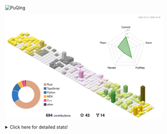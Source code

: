 ![PuQing](https://user-images.githubusercontent.com/27223114/171565019-9a56fae6-b08b-421f-99db-7e830da42371.png)

![](./profile-3d-contrib/profile-season-animate.svg)

<details>
<summary>Click here for detailed stats!</summary>

<!--START_SECTION:waka-->
![Lines of code](https://img.shields.io/badge/From%20Hello%20World%20I%27ve%20Written-2.8%20million%20lines%20of%20code-blue)

**🐱 My GitHub Data** 

> 📦 475.3 kB Used in GitHub's Storage 
 > 
> 🏆 571 Contributions in the Year 2025
 > 
> 🚫 Not Opted to Hire
 > 
> 📜 35 Public Repositories 
 > 
> 🔑 36 Private Repositories 
 > 
**I'm an Early 🐤** 

```text
🌞 Morning                1037 commits        ██░░░░░░░░░░░░░░░░░░░░░░░   09.47 % 
🌆 Daytime                4724 commits        ███████████░░░░░░░░░░░░░░   43.14 % 
🌃 Evening                2988 commits        ███████░░░░░░░░░░░░░░░░░░   27.29 % 
🌙 Night                  2201 commits        █████░░░░░░░░░░░░░░░░░░░░   20.10 % 
```


📊 **This Week I Spent My Time On** 

```text
💬 Programming Languages: 
Python                   14 hrs 48 mins      █████████████░░░░░░░░░░░░   50.84 % 
CSV                      6 hrs               █████░░░░░░░░░░░░░░░░░░░░   20.64 % 
JSON                     3 hrs 6 mins        ███░░░░░░░░░░░░░░░░░░░░░░   10.68 % 
Rust                     1 hr 41 mins        █░░░░░░░░░░░░░░░░░░░░░░░░   05.83 % 
Bash                     1 hr 14 mins        █░░░░░░░░░░░░░░░░░░░░░░░░   04.29 % 

🔥 Editors: 
VS Code                  28 hrs 47 mins      █████████████████████████   98.88 % 
Obsidian                 19 mins             ░░░░░░░░░░░░░░░░░░░░░░░░░   01.12 % 

💻 Operating System: 
Linux                    27 hrs 2 mins       ███████████████████████░░   92.84 % 
WSL                      1 hr 45 mins        ██░░░░░░░░░░░░░░░░░░░░░░░   06.04 % 
Mac                      19 mins             ░░░░░░░░░░░░░░░░░░░░░░░░░   01.12 % 
```


<!--END_SECTION:waka-->
</details>
